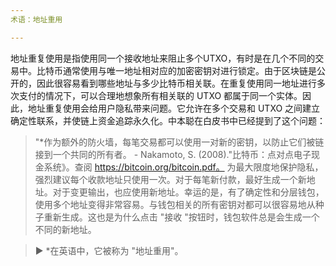 ```yaml
---
术语：地址重用

---
```

地址重复使用是指使用同一个接收地址来阻止多个UTXO，有时是在几个不同的交易中。比特币通常使用与唯一地址相对应的加密密钥对进行锁定。由于区块链是公开的，因此很容易看到哪些地址与多少比特币相关联。在重复使用同一地址进行多次支付的情况下，可以合理地想象所有相关联的 UTXO 都属于同一个实体。因此，地址重复使用会给用户隐私带来问题。它允许在多个交易和 UTXO 之间建立确定性联系，并使链上资金追踪永久化。中本聪在白皮书中已经提到了这个问题：

> "*作为额外的防火墙，每笔交易都可以使用一对新的密钥，以防止它们被链接到一个共同的所有者。 - Nakamoto, S. (2008)."比特币：点对点电子现金系统》。查阅 https://bitcoin.org/bitcoin.pdf。
为最大限度地保护隐私，强烈建议每个收款地址只使用一次。对于每笔新付款，最好生成一个新地址。对于变更输出，也应使用新地址。幸运的是，有了确定性和分层钱包，使用多个地址变得非常容易。与钱包相关的所有密钥对都可以很容易地从种子重新生成。这也是为什么点击 "接收 "按钮时，钱包软件总是会生成一个不同的新地址。

> ► *在英语中，它被称为 "地址重用"。